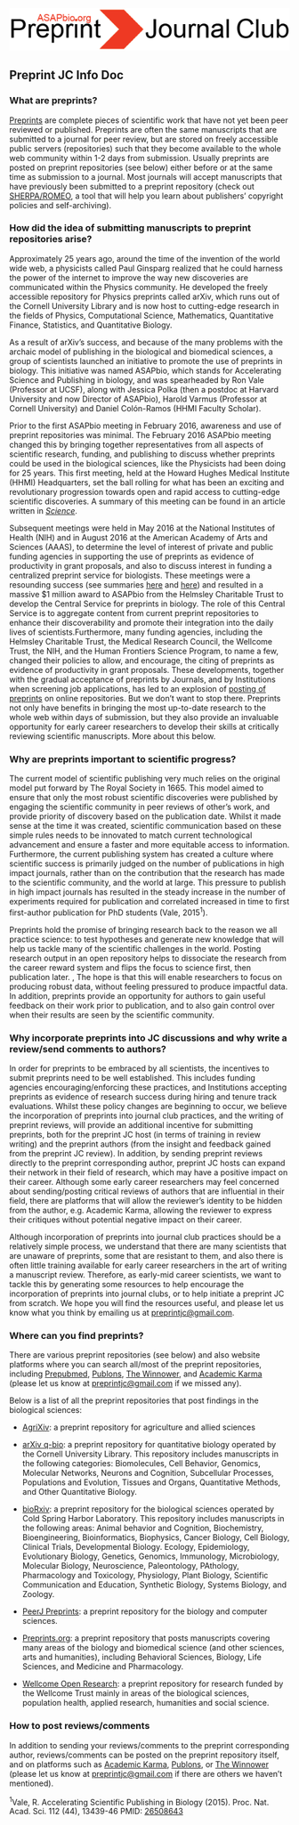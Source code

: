 ![Alt-text](https://github.com/SamanthaHindle/preprint_JournalClub/blob/master/logo.png)

## Preprint JC Info Doc

### What are preprints?
[Preprints](https://www.authorea.com/users/8850/articles/168656-what-is-a-preprint) are complete pieces of scientific work that have not yet been peer reviewed or published. Preprints are often the same manuscripts that are submitted to a journal for peer review, but are stored on freely accessible public servers (repositories) such that they become available to the whole web community within 1-2 days from submission. Usually preprints are posted on preprint repositories (see below) either before or at the same time as submission to a journal. Most journals will accept manuscripts that have previously been submitted to a preprint repository (check out [SHERPA/ROMEO](http://www.sherpa.ac.uk/romeo/index.php), a tool that will help you learn about publishers’ copyright policies and self-archiving). 
 
 
### How did the idea of submitting manuscripts to preprint repositories arise?
Approximately 25 years ago, around the time of the invention of the world wide web, a physicists called Paul Ginsparg realized that he could harness the power of the internet to improve the way new discoveries are communicated within the Physics community. He developed the freely accessible repository for Physics preprints called arXiv, which runs out of the Cornell University Library and is now host to cutting-edge research in the fields of Physics, Computational Science, Mathematics, Quantitative Finance, Statistics, and Quantitative Biology. 
 
As a result of arXiv’s success, and because of the many problems with the archaic model of publishing in the biological and biomedical sciences, a group of scientists launched an initiative to promote the use of preprints in biology. This initiative was named ASAPbio, which stands for Accelerating Science and Publishing in biology, and was spearheaded by Ron Vale (Professor at UCSF), along with Jessica Polka (then a postdoc at Harvard University and now Director of ASAPbio), Harold Varmus (Professor at Cornell University) and Daniel Colón-Ramos (HHMI Faculty Scholar). 
 
Prior to the first ASAPbio meeting in February 2016, awareness and use of preprint repositories was minimal. The February 2016 ASAPbio meeting changed this by bringing together representatives from all aspects of scientific research, funding, and publishing to discuss whether preprints could be used in the biological sciences, like the Physicists had been doing for 25 years. This first meeting, held at the Howard Hughes Medical Institute (HHMI) Headquarters, set the ball rolling for what has been an exciting and revolutionary progression towards open and rapid access to cutting-edge scientific discoveries. A summary of this meeting can be found in an article written in [_Science_](http://science.sciencemag.org/content/352/6288/899.full).
 
Subsequent meetings were held in May 2016 at the National Institutes of Health (NIH) and in August 2016 at the American Academy of Arts and Sciences (AAAS), to determine the level of interest of private and public funding agencies in supporting the use of preprints as evidence of productivity in grant proposals, and also to discuss interest in funding a centralized preprint service for biologists. These meetings were a resounding success (see summaries [here](http://asapbio.org/summary-of-the-asapbio-funders-workshop) and [here](https://riojournal.com/articles.php?id=11825)) and resulted in a massive $1 million award to ASAPbio from the Helmsley Charitable Trust to develop the Central Service for preprints in biology. The role of this Central Service is to aggregate content from current preprint repositories to enhance their discoverability and promote their integration into the daily lives of scientists.Furthermore, many funding agencies, including the Helmsley Charitable Trust, the Medical Research Council, the Wellcome Trust, the NIH, and the Human Frontiers Science Program, to name a few, changed their policies to allow, and encourage, the citing of preprints as evidence of productivity in grant proposals. These developments, together with the gradual acceptance of preprints by Journals, and by Institutions when screening job applications, has led to an explosion of [posting of preprints](http://asapbio.org/preprint-info/biology-preprints-over-time) on online repositories. But we don’t want to stop there. Preprints not only have benefits in bringing the most up-to-date research to the whole web within days of submission, but they also provide an invaluable opportunity for early career researchers to develop their skills at critically reviewing scientific manuscripts. More about this below.
 
 
### Why are preprints important to scientific progress? 
The current model of scientific publishing very much relies on the original model put forward by The Royal Society in 1665. This model aimed to ensure that only the most robust scientific discoveries were published by engaging the scientific community in peer reviews of other’s work, and provide priority of discovery based on the publication date. Whilst it made sense at the time it was created, scientific communication based on these simple rules needs to be innovated to match current technological advancement and ensure a faster and more equitable access to information. Furthermore, the current publishing system has created a culture where scientific success is primarily judged on the number of publications in high impact journals, rather than on the contribution that the research has made to the scientific community, and the world at large. This pressure to publish in high impact journals has resulted in the steady increase in the number of experiments required for publication and correlated increased in time to first first-author publication for PhD students (Vale, 2015<sup>1</sup>).  
 
Preprints hold the promise of bringing research back to the reason we all practice science: to test hypotheses and generate new knowledge that will help us tackle many of the scientific challenges in the world. Posting research output  in an open repository helps to dissociate the research from the career reward system and flips the focus to science first, then publication later. , The hope is that this will enable researchers to focus on producing robust data, without feeling pressured to produce impactful data. In addition, preprints provide an opportunity for authors to gain useful feedback on their work prior to publication, and to also gain control over when their results are seen by the scientific community. 
 
 
### Why incorporate preprints into JC discussions and why write a review/send comments to authors?
In order for preprints to be embraced by all scientists, the incentives to submit preprints need to be well established. This includes funding agencies encouraging/enforcing these practices, and Institutions accepting preprints as evidence of research success during hiring and tenure track evaluations. Whilst these policy changes are beginning to occur, we believe the incorporation of preprints into journal club practices, and the writing of preprint reviews, will provide an additional incentive for submitting preprints, both for the preprint JC host (in terms of training in review writing) and the preprint authors (from the insight and feedback gained from the preprint JC review). In addition, by sending preprint reviews directly to the preprint corresponding author, preprint JC hosts can expand their network in their field of research, which may have a positive impact on their career. Although some early career researchers may feel concerned about sending/posting critical reviews of authors that are influential in their field, there are platforms that will allow the reviewer’s identity to be hidden from the author, e.g. Academic Karma, allowing the reviewer to express their critiques without potential negative impact on their career.
 
Although incorporation of preprints into journal club practices should be a relatively simple process, we understand that there are many scientists that are unaware of preprints, some that are resistant to them, and also there is often little training available for early career researchers in the art of writing a manuscript review. Therefore, as early-mid career scientists, we want to tackle this by generating some resources to help encourage the incorporation of preprints into journal clubs, or to help initiate a preprint JC from scratch. We hope you will find the resources useful, and please let us know what you think by emailing us at
 preprintjc@gmail.com.
 
 
### Where can you find preprints?
There are various preprint repositories (see below) and also website platforms where you can search all/most of the preprint repositories, including [Prepubmed](http://www.prepubmed.org/), [Publons](https://publons.com/home/), [The Winnower](https://thewinnower.com/), and  [Academic Karma](http://academickarma.org/) (please let us know at preprintjc@gmail.com if we missed any).
 
Below is a list of all the preprint repositories that post findings in the biological sciences:
 
   * [AgriXiv](https://agrixiv.wordpress.com): a preprint repository for agriculture and allied sciences

   * [arXiv q-bio](https://arxiv.org/archive/q-bio): a preprint repository for quantitative biology operated by the Cornell University Library. This repository includes manuscripts in the following categories: Biomolecules, Cell Behavior, Genomics, Molecular Networks, Neurons and Cognition, Subcellular Processes, Populations and Evolution, Tissues and Organs, Quantitative Methods, and Other Quantitative Biology.

   * [bioRxiv](http://www.biorxiv.org/): a preprint repository for the biological sciences operated by Cold Spring Harbor Laboratory. This repository includes manuscripts in the following areas: Animal behavior and Cognition, Biochemistry, Bioengineering, Bioinformatics, Biophysics, Cancer Biology, Cell Biology, Clinical Trials, Developmental Biology. Ecology, Epidemiology, Evolutionary Biology, Genetics, Genomics, Immunology, Microbiology, Molecular Biology, Neuroscience, Paleontology, PAthology, Pharmacology and Toxicology, Physiology, Plant Biology, Scientific Communication and Education, Synthetic Biology, Systems Biology, and Zoology.

   * [PeerJ Preprints](https://peerj.com/preprints/): a preprint repository for the biology and computer sciences. 

   * [Preprints.org](https://www.preprints.org/): a preprint repository that posts manuscripts covering many areas of the biology and biomedical science (and other sciences, arts and humanities), including Behavioral Sciences, Biology, Life Sciences, and Medicine and Pharmacology.

   * [Wellcome Open Research](https://wellcomeopenresearch.org/): a preprint repository for research funded by the Wellcome Trust mainly in areas of the biological sciences, population health, applied research, humanities and social science.
 
 
### How to post reviews/comments
In addition to sending your reviews/comments to the preprint corresponding author, reviews/comments can be posted on the preprint repository itself, and on platforms such as [Academic Karma](http://academickarma.org/), [Publons](https://publons.com/home/), or [The Winnower](https://thewinnower.com/) (please let us know at preprintjc@gmail.com if there are others we haven’t mentioned). 
 

<sup>1</sup>Vale, R. Accelerating Scientific Publishing in Biology (2015). Proc. Nat. Acad. Sci. 112 (44), 13439-46 PMID: [26508643](https://www.ncbi.nlm.nih.gov/pubmed/26508643)
